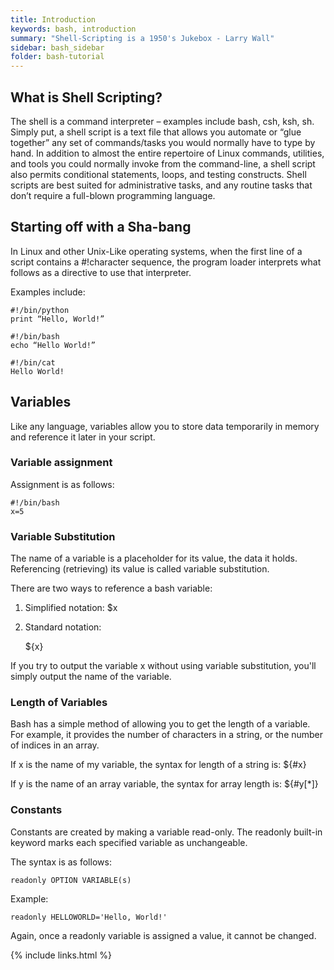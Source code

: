 ```yaml
---
title: Introduction
keywords: bash, introduction
summary: "Shell-Scripting is a 1950's Jukebox - Larry Wall"
sidebar: bash_sidebar
folder: bash-tutorial
---
```


## What is Shell Scripting?

The shell is a command interpreter – examples include bash, csh, ksh, sh. Simply
put, a shell script is a text file that allows you automate or “glue together”
any set of commands/tasks you would normally have to type by hand. In addition
to almost the entire repertoire of Linux commands, utilities, and tools you
could normally invoke from the command-line, a shell script also permits
conditional statements, loops, and testing constructs. Shell scripts are best
suited for administrative tasks, and any routine tasks that don’t require a
full-blown programming language.

## Starting off with a Sha-bang

In Linux and other Unix-Like operating systems, when the first line of a script
contains a #!character sequence, the program loader interprets what follows as a
directive to use that interpreter.

Examples include:

    #!/bin/python
    print “Hello, World!”

    #!/bin/bash
    echo “Hello World!”

    #!/bin/cat
    Hello World!

## Variables
Like any language, variables allow you to store data temporarily in memory and
reference it later in your script.

### Variable assignment

Assignment is as follows:

    #!/bin/bash
    x=5

### Variable Substitution
The name of a variable is a placeholder for its value, the data it holds.
Referencing (retrieving) its value is called variable substitution.

There are two ways to reference a bash variable:

1) Simplified notation:
    $x

2) Standard notation:

    ${x}

If you try to output the variable x without using variable substitution, you'll
simply output the name of the variable.

### Length of Variables
Bash has a simple method of allowing you to get the length of a variable. For
example, it provides the number of characters in a string, or the number of
indices in an array.

If x is the name of my variable, the syntax for length of a string is:
    ${#x}

If y is the name of an array variable, the syntax for array length is:
    ${#y[*]}

### Constants
Constants are created by making a variable read-only.  The readonly built-in
keyword marks each specified variable as unchangeable.

The syntax is as follows:

    readonly OPTION VARIABLE(s)

Example:

    readonly HELLOWORLD='Hello, World!'

Again, once a readonly variable is assigned a value, it cannot be changed.

{% include links.html %}
